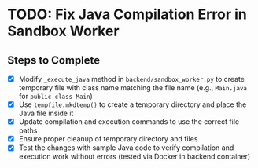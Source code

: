 # TODO: Fix Java Compilation Error in Sandbox Worker

## Steps to Complete
- [x] Modify `_execute_java` method in `backend/sandbox_worker.py` to create temporary file with class name matching the file name (e.g., `Main.java` for `public class Main`)
- [x] Use `tempfile.mkdtemp()` to create a temporary directory and place the Java file inside it
- [x] Update compilation and execution commands to use the correct file paths
- [x] Ensure proper cleanup of temporary directory and files
- [x] Test the changes with sample Java code to verify compilation and execution work without errors (tested via Docker in backend container)
